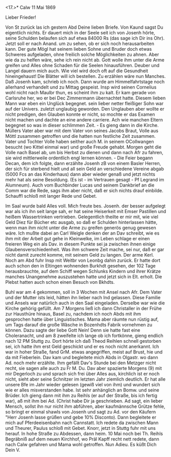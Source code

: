 <17.>* Calw 11 Mai 1869

Lieber Frieder!

Von St zurück las ich gestern Abd Deine lieben Briefe. Von Kaund sagst Du eigentlich nichts. Er dauert mich in der Seele seit ich von Josenh hörte, seine Schulden belaufen sich auf etwa 84000 Rs (das sage ich Dir ins Ohr). Jetzt soll er nach Anand. um zu sehen, ob er sich noch herausarbeiten kann. Der gute Mögl hat seinem lieben Sohne und Bruder doch etwas Schweres aufgeladen, ohne freilich solche Möglichkeiten zu ahnen. Aber wie da zu helfen wäre, sehe ich rein nicht ab. Gott wolle ihm unter die Arme greifen und Alles ohne Schaden für die Seelen hinausführen. Deuber und Langel dauern mich auch. Wie viel wird doch oft auf die Gesundheit hineingehaust! 
Die Blätter will ich bestellen. Zu erzählen wäre nun Manches. Daß Josenh kam, schrieb ich noch. Dann wurde am Himmelfahrtstage noch allerhand verhandelt und zu Mittag gespeist. Insp wird seinen Cornelius wohl nicht nach Maulbr thun, es scheint ihm zu kalt. Er kam gerade von Carlsruhe her, wo er bei Dec Zimmermann übernachtet hatte. Diesem lieben Mann war eben ein Unglück begegnet. sein lieber netter fleißiger Sohn war auf der Univers. zuletzt unglaubig geworden. Den Unglauben aber wollte er nicht predigen, den Glauben konnte er nicht, so mochte er das Examen nicht machen und dachte an eine andere carriere. Ach wie manchen Eltern begegnet so was in dieser schlimmen Zeit. - Es gieng dann in die Kirche. Müllers Vater aber war mit dem Vater von seines Jacobs Braut, Volle aus Möttl zusammen getroffen und die hatten nun festliche Zeit zusammen. Vater und Tochter Volle haben seither auch M. in seinem OCollwangen besucht (wo Kittel einmal war) und große Freude gehabt. Morgen geht die Volle nach Basel ab, um bis Herbst zu dienen und dann nach Afr zu fahren, sie wird mittlerweile ordentlich engl lernen können. - Die Feier begann Decan, dem ich folgte, dann erzählte Josenh zB von einem Basler Herren, der sich für sterbend hielt und all sein Geld an verschiedene Vereine abgab (5000 Fcs an das Kinderhaus) dann aber wieder genaß und jetzt nichts mehr hat als seine Besoldung. (Es ist - im Vertrauen gesagt - Pf Legrand im Alumneum). Auch vom Buchbinder Lucas und seinem Dankbrief an die Comm war die Rede, sags ihm aber nicht, daß er sich nichts drauf einbilde. Schauffl schloß mit langer Rede und Gebet.

Im Saal wurde bald Alles voll. Mich freute bes. Josenh. der besser aufgelegt war als ich ihn seit lange sah, er hat seine Heiserkeit mit Emser Pastillen und heißem Wassertrinken vertrieben. Gelegentlich theilte er mir mit, wie viel Geld Diez für Bücher etc ausgab, so daß er Schulden hinterlassen hätte, wenn man ihm nicht unter die Arme zu greifen generös genug gewesen wäre. Ich mußte dabei an Carl Weigle denken der an Dav schreibt, wie es ihm mit der Arbeit gut gehe in Kleinwelke, im Leben schlage er einen freieren Weg ein als Dav. in diesem Punkte sei ja zwischen ihnen einige Glaubensverschiedenheit. Was ihm schwere Zeit mache, sei nur, daß er gar nicht damit zurecht komme, mit seinem Geld zu langen. Der arme Kerl. 
Noch am Abd fuhr Insp mit Weitbr von Leonbg dahin zurück. Er hatte dort auch schon den in Eltingen wohnenden Burkhdt gesehen, der 102 Tage herausbrauchte, auf dem Schiff wegen Schlunks Kindern und ihrer Krätze manches Unangenehme auszustehen hatte und jetzt sich in Elt. erholt. Die Plebst hatten auch schon einen Besuch von Bkhdts.

Buhl war am 4 gekommen, soll in 3 Wochen mit Ansel nach Afr. Dem Vater und der Mutter ists leid, hätten ihn lieber nach Ind gelassen. Diese Familie und Ansels war natürlich auch in den Saal eingeladen. Derselbe war wie die Kirche gehörig gefüllt. Am 7 Morgens ließ ich dann Christaller in der Frühe zur Hausthüre hinaus, Basel zu, nachdem ich noch Abds mit ihm gesprochen hatte über Linguistisches. Mama aber räumte nun rüstig auf, um Tags darauf die große Wäsche in Bozenhdts Fabrik vornehmen zu können. Dazu sagte der liebe Gott Nein! Denn sie hatte fast eine Choleranacht, und am 8 zweifelte ich lange ob ich fortkönne, gieng endlich nach 12 PM Stuttg zu. Dort hörte ich daß Theod Reihlen schnell gestorben sei, ich hatte ihm erst Geld geschickt und er es noch nicht anerkannt. Ich war in hoher Straße, fand GrM. etwas angegriffen, meist auf Brust, hie und da mit Fieberlein. Dav kam und begleitete mich Abds in Olgastr. wo dann Ad. noch mehr erzählte. Ihm gefällt Dav's Stunde bei den Metzger nicht recht, sie sagen alle auch zu Fr M. Du. Dav aber spazierte Morgens (9) mit mir Degerloch zu und sprach sich frei über Alles aus, kirchlich ist er noch nicht, sieht aber seine Schnitzer im letzten Jahr ziemlich deutlich. Er hat alle unsere Bfe im Jahr wieder gelesen (gewiß viel von ihm) und wundert sich wie er alles misverstanden habe. Ist sehr anhänglich an Bomw. und seine Brüder. Ich gieng dann mit ihm zu Reihls (er auf der Straße, bis ich fertig war), aß mit ihm bei Ad. (Christ habe Dir ja geschrieben. Ad sagt, ein lieber Mensch, sollst ihn nur nicht ihm abführen, aber kaufmännsche Grütze fehle, so bringt er einmal shawls von Josenh und sagt zu Ad. vor den Käufern "Herr Josenh lasse grüßen und gebe 10% Disconto). Dann begleitete er mich auf Pferdeeisenbahn nach Cannstatt. Ich redete da zwischen Mann und Theurer, Paulus schloß mit Gebet. Knorr, jetzt in Stuttg fuhr mit uns herauf. In hohe Straße zu Abdessen, dann heim. 10 Mai noch bei Th. Reihls Begräbniß auf dem neuen Kirchhof, wo Präl Kapff recht nett redete, dann nach Calw gefahren und Mama wohl getroffen. Nun Adieu. Es küßt Dich
 Dein V.
